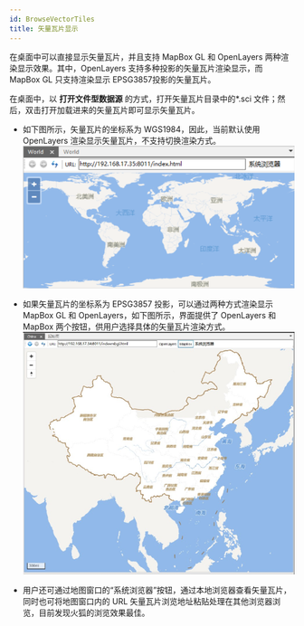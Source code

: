 ```yaml
---
id: BrowseVectorTiles
title: 矢量瓦片显示
---
```

在桌面中可以直接显示矢量瓦片，并且支持 MapBox GL 和 OpenLayers 两种渲染显示效果。其中，OpenLayers 支持多种投影的矢量瓦片渲染显示，而 MapBox GL 只支持渲染显示 EPSG3857投影的矢量瓦片。

在桌面中，以 **打开文件型数据源** 的方式，打开矢量瓦片目录中的*.sci 文件；然后，双击打开加载进来的矢量瓦片即可显示矢量瓦片。

* 如下图所示，矢量瓦片的坐标系为 WGS1984，因此，当前默认使用 OpenLayers 渲染显示矢量瓦片，不支持切换渲染方式。
![](img/OpenLayerStyle0.png)  

* 如果矢量瓦片的坐标系为 EPSG3857 投影，可以通过两种方式渲染显示 MapBox GL 和 OpenLayers，如下图所示，界面提供了 OpenLayers 和 MapBox 两个按钮，供用户选择具体的矢量瓦片渲染方式。
![](img/MapBoxStyle.png)   
* 用户还可通过地图窗口的“系统浏览器”按钮，通过本地浏览器查看矢量瓦片，同时也可将地图窗口内的 URL 矢量瓦片浏览地址粘贴处理在其他浏览器浏览，目前发现火狐的浏览效果最佳。
